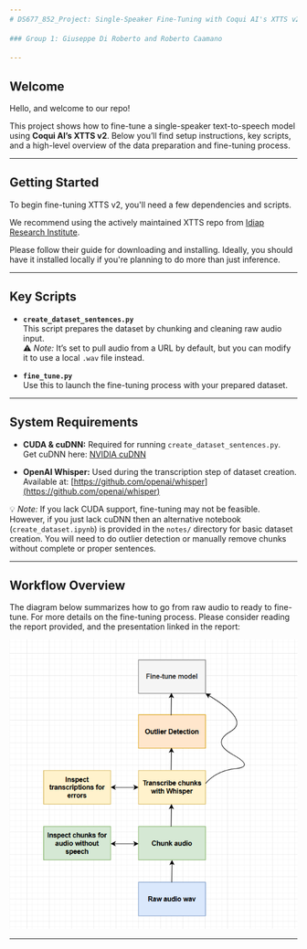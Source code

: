 ```yaml
---
# DS677_852_Project: Single-Speaker Fine-Tuning with Coqui AI's XTTS v2 Model

### Group 1: Giuseppe Di Roberto and Roberto Caamano

---
```


## Welcome

Hello, and welcome to our repo!

This project shows how to fine-tune a single-speaker text-to-speech model using **Coqui AI’s XTTS v2**. Below you’ll find setup instructions, key scripts, and a high-level overview of the data preparation and fine-tuning process.

---

## Getting Started

To begin fine-tuning XTTS v2, you'll need a few dependencies and scripts.

We recommend using the actively maintained XTTS repo from [Idiap Research Institute](https://github.com/idiap/coqui-ai-TTS/tree/dev).

Please follow their guide for downloading and installing. Ideally, you should have it installed locally if you're planning to do more than just inference.

---

## Key Scripts

- **`create_dataset_sentences.py`**  
  This script prepares the dataset by chunking and cleaning raw audio input.  
  ⚠️ *Note:* It’s set to pull audio from a URL by default, but you can modify it to use a local `.wav` file instead.

- **`fine_tune.py`**  
  Use this to launch the fine-tuning process with your prepared dataset.

---

## System Requirements

- **CUDA & cuDNN:** Required for running `create_dataset_sentences.py`.  
  Get cuDNN here: [NVIDIA cuDNN](https://developer.nvidia.com/cudnn)

- **OpenAI Whisper:** Used during the transcription step of dataset creation.  
  Available at: [https://github.com/openai/whisper](https://github.com/openai/whisper)

💡 *Note:* If you lack CUDA support, fine-tuning may not be feasible. However, if you just lack cuDNN then an alternative notebook (`create_dataset.ipynb`) is provided in the `notes/` directory for basic dataset creation. You will need to do outlier detection or manually remove chunks without complete or proper sentences.

---

## Workflow Overview

The diagram below summarizes how to go from raw audio to ready to fine-tune. For more details on the fine-tuning process. Please consider reading the report provided, and the presentation linked in the report:

![Workflow Diagram](workflow.png)

---

